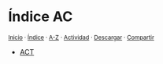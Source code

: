 # Índice AC
<sup>[Inicio](../../../index.md) · [Índice](../../../contenido/a/index-a.md) · [A-Z](../../../indices/alfabetico.md) · [Actividad](../../../indices/actividad.md) · <a href="../../../contenido/a/c/index-ac.html" download="jucardus-index-ac.html">Descargar</a> · [Compartir](https://x.com/intent/tweet?text=%C3%8Dndice%20alfab%C3%A9tico%20AC%2C%20en%20Jucardus.%0A%E2%86%92%20https%3A%2F%2Fjucardus.github.io%2Fcontenido%2Fa%2Fc%2Findex-ac.html%0A%0A%23indcs_jucardus%0A%40jucardus)</sup>

* [ACT](../../../contenido/a/c/t/index-act.md)
